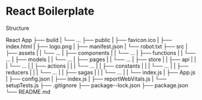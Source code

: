 # React Boilerplate

Structure

React App
├── build
| └── ...
├── public
| ├── favicon.ico
| ├── index.html
| ├── logo.png
| ├── manifest.json
| └── robot.txt
├── src
| ├── assets
| | └── ...
| ├── components
| | └── ...
| ├── functions
| | └── ...
| ├── models
| | └── ...
| ├── pages
| | └── ...
| ├── store
| | ├── api
| | | └── ...
| | ├── actions
| | | └── ...
| | ├── constants
| | | └── ...
| | ├── reducers
| | | └── ...
| | ├── sagas
| | | └── ...
| | └── index.js
| ├── App.js
| ├── config.json
| ├── index.js
| ├── reportWebVitals.js
| └── setupTests.js
├── .gitignore
├── package--lock.json
├── package.json
└── README.md
